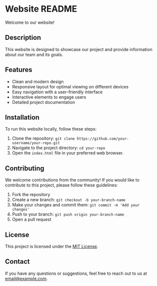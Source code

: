 # Website README

Welcome to our website!

## Description

This website is designed to showcase our project and provide information about our team and its goals.

## Features

- Clean and modern design
- Responsive layout for optimal viewing on different devices
- Easy navigation with a user-friendly interface
- Interactive elements to engage users
- Detailed project documentation

## Installation

To run this website locally, follow these steps:

1. Clone the repository: `git clone https://github.com/your-username/your-repo.git`
2. Navigate to the project directory: `cd your-repo`
3. Open the `index.html` file in your preferred web browser.

## Contributing

We welcome contributions from the community! If you would like to contribute to this project, please follow these guidelines:

1. Fork the repository
2. Create a new branch: `git checkout -b your-branch-name`
3. Make your changes and commit them: `git commit -m 'Add your changes'`
4. Push to your branch: `git push origin your-branch-name`
5. Open a pull request

## License

This project is licensed under the [MIT License](LICENSE).

## Contact

If you have any questions or suggestions, feel free to reach out to us at [email@example.com](mailto:email@example.com).
